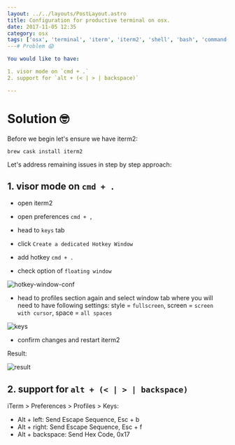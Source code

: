 ```yaml
---
layout: ../../layouts/PostLayout.astro
title: Configuration for productive terminal on osx.
date: 2017-11-05 12:35
category: osx
tags: ['osx', 'terminal', 'iterm', 'iterm2', 'shell', 'bash', 'command-line']
---# Problem 😱

You would like to have:

1. visor mode on `cmd + .`
2. support for `alt + (< | > | backspace)`

---
```


# Solution 🤓

Before we begin let's ensure we have iterm2:

`brew cask install iterm2`

Let's address remaining issues in step by step approach:

## 1. visor mode on `cmd + .`

- open iterm2

- open preferences 
    `cmd + ,`
    
- head to `keys` tab
    
- click `Create a dedicated Hotkey Window`

- add hotkey `cmd + .`

- check option of `floating window`

![hotkey-window-conf](https://i.imgur.com/J8tdUIo.png)


- head to profiles section again and select window tab where you will need to have following settings: 
style = `fullscreen`, screen = `screen with cursor`, space = `all spaces`

![keys](https://i.imgur.com/QjOVVV9.png)

- confirm changes and restart iterm2

Result:
   
![result](https://i.imgur.com/l9mPmpa.gif)



## 2. support for `alt + (< | > | backspace)`

iTerm > Preferences > Profiles > Keys:

- Alt + left: Send Escape Sequence, Esc + b
- Alt + right: Send Escape Sequence, Esc + f
- Alt + backspace: Send Hex Code, 0x17

